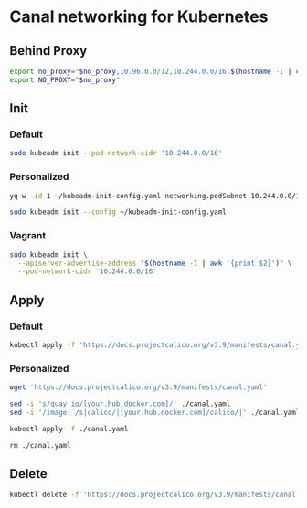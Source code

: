 # Canal networking for Kubernetes

## Behind Proxy

```sh
export no_proxy="$no_proxy,10.96.0.0/12,10.244.0.0/16,$(hostname -I | cut -d ' ' -f 1)"
export NO_PROXY="$no_proxy"
```

## Init

### Default

```sh
sudo kubeadm init --pod-network-cidr '10.244.0.0/16'
```

### Personalized

```sh
yq w -id 1 ~/kubeadm-init-config.yaml networking.podSubnet 10.244.0.0/16
```

```sh
sudo kubeadm init --config ~/kubeadm-init-config.yaml
```

### Vagrant

```sh
sudo kubeadm init \
  --apiserver-advertise-address "$(hostname -I | awk '{print $2}')" \
  --pod-network-cidr '10.244.0.0/16'
```

## Apply

### Default

```sh
kubectl apply -f 'https://docs.projectcalico.org/v3.9/manifests/canal.yaml'
```

### Personalized

```sh
wget 'https://docs.projectcalico.org/v3.9/manifests/canal.yaml'
```

```sh
sed -i 's/quay.io/[your.hub.docker.com]/' ./canal.yaml
sed -i '/image: /s|calico/|[your.hub.docker.com]/calico/|' ./canal.yaml
```

```sh
kubectl apply -f ./canal.yaml
```

```sh
rm ./canal.yaml
```

## Delete

```sh
kubectl delete -f 'https://docs.projectcalico.org/v3.9/manifests/canal.yaml'
```
